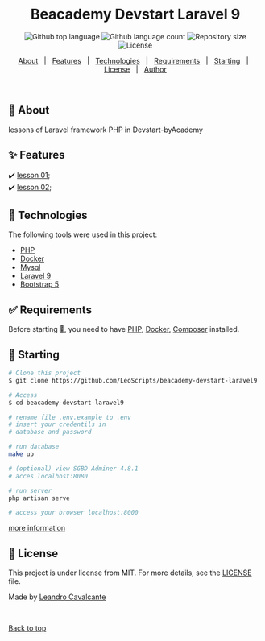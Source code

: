 <div align="center" id="top">
  <!-- <img src="./.github/app.gif" alt="Beacademy Devstart Php Db" /> -->

  &#xa0;

  <!-- <a href="https://beacademydevstartphpdb.netlify.app">Demo</a> -->
</div>

<h1 align="center">Beacademy Devstart Laravel 9</h1>

<p align="center">
  <img alt="Github top language" src="https://img.shields.io/github/languages/top/LeoScripts/beacademy-devstart-php-db?color=56BEB8">

  <img alt="Github language count" src="https://img.shields.io/github/languages/count/LeoScripts/beacademy-devstart-php-db?color=56BEB8">

  <img alt="Repository size" src="https://img.shields.io/github/repo-size/LeoScripts/beacademy-devstart-php-db?color=56BEB8">

  <img alt="License" src="https://img.shields.io/github/license/LeoScripts/beacademy-devstart-php-db?color=56BEB8">

  <!-- <img alt="Github issues" src="https://img.shields.io/github/issues/LeoScripts/beacademy-devstart-php-db?color=56BEB8" /> -->

  <!-- <img alt="Github forks" src="https://img.shields.io/github/forks/LeoScripts/beacademy-devstart-php-db?color=56BEB8" /> -->

  <!-- <img alt="Github stars" src="https://img.shields.io/github/stars/LeoScripts/beacademy-devstart-php-db?color=56BEB8" /> -->
</p>

<!-- Status -->

<!-- <h4 align="center">
	🚧  Beacademy Devstart Php Db 🚀 Under construction...  🚧
</h4>

<hr> -->

<p align="center">
  <a href="#dart-about">About</a> &#xa0; | &#xa0;
  <a href="#sparkles-features">Features</a> &#xa0; | &#xa0;
  <a href="#rocket-technologies">Technologies</a> &#xa0; | &#xa0;
  <a href="#white_check_mark-requirements">Requirements</a> &#xa0; | &#xa0;
  <a href="#checkered_flag-starting">Starting</a> &#xa0; | &#xa0;
  <a href="#memo-license">License</a> &#xa0; | &#xa0;
  <a href="https://github.com/LeoScripts" target="_blank">Author</a>
</p>

<br>

## :dart: About ##

lessons of Laravel framework PHP in Devstart-byAcademy

## :sparkles: Features ##

:heavy_check_mark: [lesson 01](./aula-01/);\
:heavy_check_mark: [lesson 02](./aula-02/);

## :rocket: Technologies ##

The following tools were used in this project:

- [PHP](https://www.php.net/)
- [Docker](https://docs.docker.com/get-docker/)
- [Mysql](https://www.mysql.com/)
- [Laravel 9](https://)
- [Bootstrap 5](https://)

## :white_check_mark: Requirements ##

Before starting :checkered_flag:, you need to have [PHP](https://www.php.net/), [Docker](https://docs.docker.com/get-docker/), [Composer](https://) installed.

## :checkered_flag: Starting ##

```bash
# Clone this project
$ git clone https://github.com/LeoScripts/beacademy-devstart-laravel9

# Access
$ cd beacademy-devstart-laravel9

# rename file .env.example to .env
# insert your credentils in
# database and password

# run database
make up

# (optional) view SGBD Adminer 4.8.1
# acces localhost:8080

# run server
php artisan serve

# access your browser localhost:8000
```
[more information](./doc.md)

## :memo: License ##

This project is under license from MIT. For more details, see the [LICENSE](LICENSE.md) file.


Made by <a href="https://github.com/LeoScripts" target="_blank">Leandro Cavalcante</a>

&#xa0;

<a href="#top">Back to top</a>